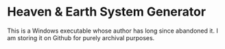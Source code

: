 # Heaven & Earth System Generator

This is a Windows executable whose author has long since abandoned it. I am storing it on Github for purely archival purposes.